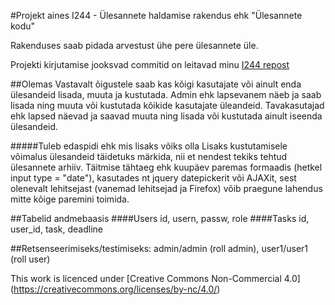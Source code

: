 #Projekt aines I244 - Ülesannete haldamise rakendus ehk "Ülesannete kodu"

Rakenduses saab pidada arvestust ühe pere ülesannete üle.

Projekti kirjutamise jooksvad commitid on leitavad minu [I244 repost](https://github.com/mamaesalu/I244)

##Olemas
Vastavalt õigustele saab kas kõigi kasutajate või ainult enda ülesandeid lisada, muuta ja kustutada.
Admin ehk lapsevanem näeb ja saab lisada ning muuta või kustutada kõikide kasutajate üleandeid. Tavakasutajad ehk lapsed näevad ja saavad muuta ning lisada või kustutada ainult iseenda ülesandeid.

#####Tuleb edaspidi ehk mis lisaks võiks olla 
Lisaks kustutamisele võimalus ülesandeid täidetuks märkida, nii et nendest tekiks tehtud ülesannete arhiiv.
Täitmise tähtaeg ehk kuupäev paremas formaadis (hetkel input type = "date"), kasutades nt jquery datepickerit või AJAXit, sest olenevalt lehitsejast (vanemad lehitsejad ja Firefox) võib praegune lahendus mitte kõige paremini toimida.

##Tabelid andmebaasis
####Users
id, usern, passw, role
####Tasks
id, user_id, task, deadline

##Retsenseerimiseks/testimiseks:
admin/admin (roll admin), user1/user1 (roll user)


This work is licenced under [Creative Commons Non-Commercial 4.0] (https://creativecommons.org/licenses/by-nc/4.0/)

